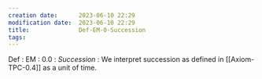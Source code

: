 ```yaml
---
creation date:		2023-06-10 22:29
modification date:	2023-06-10 22:29
title: 				Def-EM-0-Succession
tags:
---
```

Def : EM : 0.0 : *Succession* : We interpret succession as defined in [[Axiom-TPC-0.4]] as a unit of time.